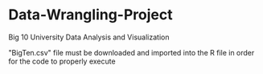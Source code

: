# Data-Wrangling-Project
Big 10 University Data Analysis and Visualization

"BigTen.csv" file must be downloaded and imported into the R file in order for the code to properly execute
